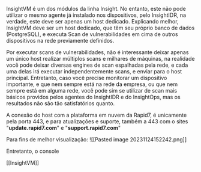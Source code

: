InsightVM é um dos módulos da linha Insight. No entanto, este não pode utilizar o mesmo agente já instalado nos dispositivos, pelo InsightIDR, na verdade, este deve ser apenas um host dedicado.
Explicando melhor, InsightVM deve ser um host dedicado, que têm seu próprio banco de dados (PostgreSQL), e executa Scan de vulnerabilidades em cima de outros dispositivos na rede previamente definidos.

Por executar scans de vulnerabilidades, não é interessante deixar apenas um único host realizar múltiplos scans e milhares de máquinas, na realidade você pode deixar diversas engines de scan espalhadas pela rede, e cada uma delas irá executar independentemente scans, e enviar para o host principal.
Entretanto, caso você precise monitorar um dispositivo importante, e que nem sempre está na rede da empresa, ou que nem sempre está em alguma rede, você pode sim se utilizar de scan mais básicos providos pelos agentes do InsightIDR e do InsightOps, mas os resultados não são tão satisfatórios quanto.

A conexão do host com a plataforma em nuvem da Rapid7, é unicamente pela porta 443, e para atualizações e suporte, também a 443 com o sites "**update.rapid7.com**" e "**support.rapid7.com**"

Para fins de melhor visualização:
![[Pasted image 20231124152242.png]]

Entretanto, o console

[[InsightVM]]